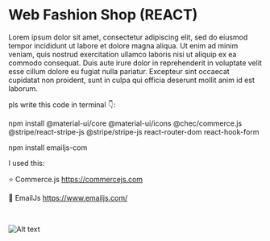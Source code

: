 # Web Fashion Shop (REACT)

Lorem ipsum dolor sit amet, consectetur adipiscing elit, sed do eiusmod tempor incididunt ut labore et dolore magna aliqua. Ut enim ad minim veniam, quis nostrud exercitation ullamco laboris nisi ut aliquip ex ea commodo consequat. Duis aute irure dolor in reprehenderit in voluptate velit esse cillum dolore eu fugiat nulla pariatur. Excepteur sint occaecat cupidatat non proident, sunt in culpa qui officia deserunt mollit anim id est laborum.


pls write this code in terminal 👇:

npm install @material-ui/core @material-ui/icons @chec/commerce.js @stripe/react-stripe-js @stripe/stripe-js react-router-dom react-hook-form

npm install emailjs-com



I used this:

⭐ Commerce.js 
https://commercejs.com


📧 EmailJs 
https://www.emailjs.com/


</br>

![Alt text](https://github.com/kittii9797/web-fashion-shop/blob/main/preview.gif)



